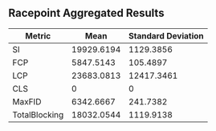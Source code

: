 ## Racepoint Aggregated Results

| Metric        | Mean       | Standard Deviation |
| ------------- | ---------- | ------------------ |
| SI            | 19929.6194 | 1129.3856          |
| FCP           | 5847.5143  | 105.4897           |
| LCP           | 23683.0813 | 12417.3461         |
| CLS           | 0          | 0                  |
| MaxFID        | 6342.6667  | 241.7382           |
| TotalBlocking | 18032.0544 | 1119.9138          |
